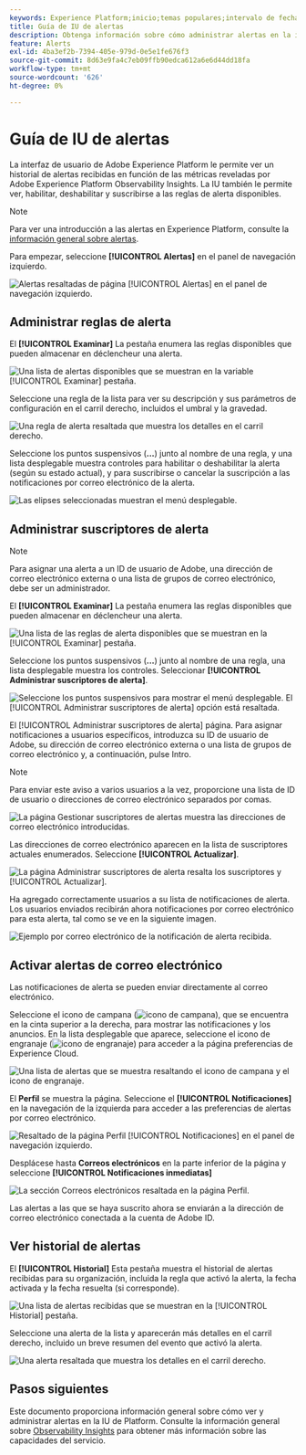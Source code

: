 ```yaml
---
keywords: Experience Platform;inicio;temas populares;intervalo de fechas
title: Guía de IU de alertas
description: Obtenga información sobre cómo administrar alertas en la interfaz de usuario del Experience Platform.
feature: Alerts
exl-id: 4ba3ef2b-7394-405e-979d-0e5e1fe676f3
source-git-commit: 8d63e9fa4c7eb09ffb90edca612a6e6d44dd18fa
workflow-type: tm+mt
source-wordcount: '626'
ht-degree: 0%

---
```


# Guía de IU de alertas

La interfaz de usuario de Adobe Experience Platform le permite ver un historial de alertas recibidas en función de las métricas reveladas por Adobe Experience Platform Observability Insights. La IU también le permite ver, habilitar, deshabilitar y suscribirse a las reglas de alerta disponibles.

>[!NOTE]
>
>Para ver una introducción a las alertas en Experience Platform, consulte la [información general sobre alertas](./overview.md).

Para empezar, seleccione **[!UICONTROL Alertas]** en el panel de navegación izquierdo.

![Alertas resaltadas de página [!UICONTROL Alertas] en el panel de navegación izquierdo.](../images/alerts/ui/workspace.png)

## Administrar reglas de alerta

El **[!UICONTROL Examinar]** La pestaña enumera las reglas disponibles que pueden almacenar en déclencheur una alerta.

![Una lista de alertas disponibles que se muestran en la variable [!UICONTROL Examinar] pestaña.](../images/alerts/ui/rules.png)

Seleccione una regla de la lista para ver su descripción y sus parámetros de configuración en el carril derecho, incluidos el umbral y la gravedad.

![Una regla de alerta resaltada que muestra los detalles en el carril derecho.](../images/alerts/ui/rule-details.png)

Seleccione los puntos suspensivos (**...**) junto al nombre de una regla, y una lista desplegable muestra controles para habilitar o deshabilitar la alerta (según su estado actual), y para suscribirse o cancelar la suscripción a las notificaciones por correo electrónico de la alerta.

![Las elipses seleccionadas muestran el menú desplegable.](../images/alerts/ui/disable-subscribe.png)

## Administrar suscriptores de alerta

>[!NOTE]
>
> Para asignar una alerta a un ID de usuario de Adobe, una dirección de correo electrónico externa o una lista de grupos de correo electrónico, debe ser un administrador.

El **[!UICONTROL Examinar]** La pestaña enumera las reglas disponibles que pueden almacenar en déclencheur una alerta.

![Una lista de las reglas de alerta disponibles que se muestran en la [!UICONTROL Examinar] pestaña.](../images/alerts/ui/rules.png)

Seleccione los puntos suspensivos (**...**) junto al nombre de una regla, una lista desplegable muestra los controles. Seleccionar **[!UICONTROL Administrar suscriptores de alerta]**.

![Seleccione los puntos suspensivos para mostrar el menú desplegable. El [!UICONTROL Administrar suscriptores de alerta] opción está resaltada.](../images/alerts/ui/manage-alert-subscribers.png)

El [!UICONTROL Administrar suscriptores de alerta] página. Para asignar notificaciones a usuarios específicos, introduzca su ID de usuario de Adobe, su dirección de correo electrónico externa o una lista de grupos de correo electrónico y, a continuación, pulse Intro.

>[!NOTE]
>
>Para enviar este aviso a varios usuarios a la vez, proporcione una lista de ID de usuario o direcciones de correo electrónico separados por comas.

![La página Gestionar suscriptores de alertas muestra las direcciones de correo electrónico introducidas.](../images/alerts/ui/manage-alert-add-email.png)

Las direcciones de correo electrónico aparecen en la lista de suscriptores actuales enumerados. Seleccione **[!UICONTROL Actualizar]**.

![La página Administrar suscriptores de alerta resalta los suscriptores y [!UICONTROL Actualizar].](../images/alerts/ui/manage-alert-subscribers-added-email.png)

Ha agregado correctamente usuarios a su lista de notificaciones de alerta. Los usuarios enviados recibirán ahora notificaciones por correo electrónico para esta alerta, tal como se ve en la siguiente imagen.

![Ejemplo por correo electrónico de la notificación de alerta recibida.](../images/alerts/ui/manage-alert-subscribers-email.png)

## Activar alertas de correo electrónico

Las notificaciones de alerta se pueden enviar directamente al correo electrónico.

Seleccione el icono de campana (![icono de campana](../images/alerts/ui/bell-icon.png)), que se encuentra en la cinta superior a la derecha, para mostrar las notificaciones y los anuncios. En la lista desplegable que aparece, seleccione el icono de engranaje (![icono de engranaje](../images/alerts/ui/cog-icon.png)) para acceder a la página preferencias de Experience Cloud.

![Una lista de alertas que se muestra resaltando el icono de campana y el icono de engranaje.](../images/alerts/ui/edit-preferences.png)

El **Perfil** se muestra la página. Seleccione el **[!UICONTROL Notificaciones]** en la navegación de la izquierda para acceder a las preferencias de alertas por correo electrónico.

![Resaltado de la página Perfil [!UICONTROL Notificaciones] en el panel de navegación izquierdo.](../images/alerts/ui/profile.png)

Desplácese hasta **Correos electrónicos** en la parte inferior de la página y seleccione **[!UICONTROL Notificaciones inmediatas]**

![La sección Correos electrónicos resaltada en la página Perfil.](../images/alerts/ui/notifications.png)

Las alertas a las que se haya suscrito ahora se enviarán a la dirección de correo electrónico conectada a la cuenta de Adobe ID.

## Ver historial de alertas

El **[!UICONTROL Historial]** Esta pestaña muestra el historial de alertas recibidas para su organización, incluida la regla que activó la alerta, la fecha activada y la fecha resuelta (si corresponde).

![Una lista de alertas recibidas que se muestran en la [!UICONTROL Historial] pestaña.](../images/alerts/ui/history.png)

Seleccione una alerta de la lista y aparecerán más detalles en el carril derecho, incluido un breve resumen del evento que activó la alerta.

![Una alerta resaltada que muestra los detalles en el carril derecho.](../images/alerts/ui/history-details.png)

## Pasos siguientes

Este documento proporciona información general sobre cómo ver y administrar alertas en la IU de Platform. Consulte la información general sobre [Observability Insights](../home.md) para obtener más información sobre las capacidades del servicio.
